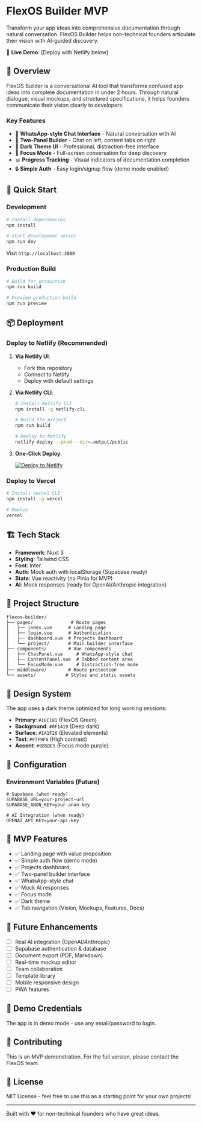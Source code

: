 # FlexOS Builder MVP

Transform your app ideas into comprehensive documentation through natural conversation. FlexOS Builder helps non-technical founders articulate their vision with AI-guided discovery.

🚀 **Live Demo**: [Deploy with Netlify below]

## 🎯 Overview

FlexOS Builder is a conversational AI tool that transforms confused app ideas into complete documentation in under 2 hours. Through natural dialogue, visual mockups, and structured specifications, it helps founders communicate their vision clearly to developers.

### Key Features

- 💬 **WhatsApp-style Chat Interface** - Natural conversation with AI
- 📝 **Two-Panel Builder** - Chat on left, content tabs on right
- 🎨 **Dark Theme UI** - Professional, distraction-free interface
- 🎯 **Focus Mode** - Full-screen conversation for deep discovery
- 📊 **Progress Tracking** - Visual indicators of documentation completion
- 🔒 **Simple Auth** - Easy login/signup flow (demo mode enabled)

## 🚀 Quick Start

### Development

```bash
# Install dependencies
npm install

# Start development server
npm run dev
```

Visit `http://localhost:3000`

### Production Build

```bash
# Build for production
npm run build

# Preview production build
npm run preview
```

## 📦 Deployment

### Deploy to Netlify (Recommended)

1. **Via Netlify UI**:
   - Fork this repository
   - Connect to Netlify
   - Deploy with default settings

2. **Via Netlify CLI**:
   ```bash
   # Install Netlify CLI
   npm install -g netlify-cli
   
   # Build the project
   npm run build
   
   # Deploy to Netlify
   netlify deploy --prod --dir=.output/public
   ```

3. **One-Click Deploy**:
   
   [![Deploy to Netlify](https://www.netlify.com/img/deploy/button.svg)](https://app.netlify.com/start/deploy?repository=https://github.com/flexpertsdev/flexos-builder-mvp)

### Deploy to Vercel

```bash
# Install Vercel CLI
npm install -g vercel

# Deploy
vercel
```

## 🏗️ Tech Stack

- **Framework**: Nuxt 3
- **Styling**: Tailwind CSS
- **Font**: Inter
- **Auth**: Mock auth with localStorage (Supabase ready)
- **State**: Vue reactivity (no Pinia for MVP)
- **AI**: Mock responses (ready for OpenAI/Anthropic integration)

## 📁 Project Structure

```
flexos-builder/
├── pages/              # Route pages
│   ├── index.vue      # Landing page
│   ├── login.vue      # Authentication
│   ├── dashboard.vue  # Projects dashboard
│   └── project/       # Main builder interface
├── components/        # Vue components
│   ├── ChatPanel.vue     # WhatsApp-style chat
│   ├── ContentPanel.vue  # Tabbed content area
│   └── FocusMode.vue     # Distraction-free mode
├── middleware/        # Route protection
└── assets/           # Styles and static assets
```

## 🎨 Design System

The app uses a dark theme optimized for long working sessions:

- **Primary**: `#16C181` (FlexOS Green)
- **Background**: `#0F1419` (Deep dark)
- **Surface**: `#1A1F26` (Elevated elements)
- **Text**: `#F7F9FA` (High contrast)
- **Accent**: `#9B5DE5` (Focus mode purple)

## 🔧 Configuration

### Environment Variables (Future)

```env
# Supabase (when ready)
SUPABASE_URL=your-project-url
SUPABASE_ANON_KEY=your-anon-key

# AI Integration (when ready)
OPENAI_API_KEY=your-api-key
```

## 🚦 MVP Features

- ✅ Landing page with value proposition
- ✅ Simple auth flow (demo mode)
- ✅ Projects dashboard
- ✅ Two-panel builder interface
- ✅ WhatsApp-style chat
- ✅ Mock AI responses
- ✅ Focus mode
- ✅ Dark theme
- ✅ Tab navigation (Vision, Mockups, Features, Docs)

## 🔮 Future Enhancements

- [ ] Real AI integration (OpenAI/Anthropic)
- [ ] Supabase authentication & database
- [ ] Document export (PDF, Markdown)
- [ ] Real-time mockup editor
- [ ] Team collaboration
- [ ] Template library
- [ ] Mobile responsive design
- [ ] PWA features

## 📝 Demo Credentials

The app is in demo mode - use any email/password to login.

## 🤝 Contributing

This is an MVP demonstration. For the full version, please contact the FlexOS team.

## 📄 License

MIT License - feel free to use this as a starting point for your own projects!

---

Built with ❤️ for non-technical founders who have great ideas.